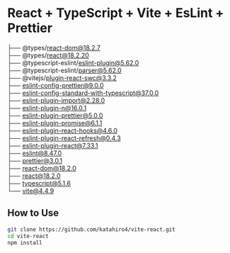 # React + TypeScript + Vite + EsLint + Prettier

├── @types/react-dom@18.2.7  
├── @types/react@18.2.20  
├── @typescript-eslint/eslint-plugin@5.62.0  
├── @typescript-eslint/parser@5.62.0  
├── @vitejs/plugin-react-swc@3.3.2  
├── eslint-config-prettier@9.0.0  
├── eslint-config-standard-with-typescript@37.0.0  
├── eslint-plugin-import@2.28.0  
├── eslint-plugin-n@16.0.1  
├── eslint-plugin-prettier@5.0.0  
├── eslint-plugin-promise@6.1.1  
├── eslint-plugin-react-hooks@4.6.0  
├── eslint-plugin-react-refresh@0.4.3  
├── eslint-plugin-react@7.33.1  
├── eslint@8.47.0  
├── prettier@3.0.1  
├── react-dom@18.2.0  
├── react@18.2.0  
├── typescript@5.1.6  
└── vite@4.4.9

## How to Use

```bash
git clone https://github.com/katahiro4/vite-react.git
cd vite-react
npm install
```
